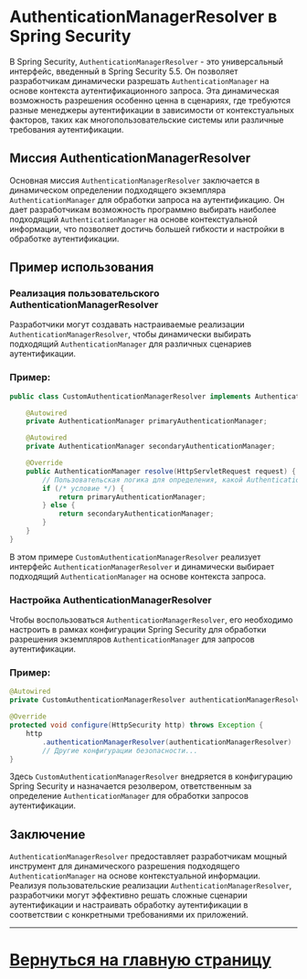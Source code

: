 # AuthenticationManagerResolver в Spring Security

В Spring Security, `AuthenticationManagerResolver` - это универсальный интерфейс, введенный в Spring Security 5.5. Он позволяет разработчикам динамически разрешать `AuthenticationManager` на основе контекста аутентификационного запроса. Эта динамическая возможность разрешения особенно ценна в сценариях, где требуются разные менеджеры аутентификации в зависимости от контекстуальных факторов, таких как многопользовательские системы или различные требования аутентификации.

## Миссия AuthenticationManagerResolver

Основная миссия `AuthenticationManagerResolver` заключается в динамическом определении подходящего экземпляра `AuthenticationManager` для обработки запроса на аутентификацию. Он дает разработчикам возможность программно выбирать наиболее подходящий `AuthenticationManager` на основе контекстуальной информации, что позволяет достичь большей гибкости и настройки в обработке аутентификации.

## Пример использования

### Реализация пользовательского AuthenticationManagerResolver

Разработчики могут создавать настраиваемые реализации `AuthenticationManagerResolver`, чтобы динамически выбирать подходящий `AuthenticationManager` для различных сценариев аутентификации.

### Пример:

```java
public class CustomAuthenticationManagerResolver implements AuthenticationManagerResolver<HttpServletRequest> {

    @Autowired
    private AuthenticationManager primaryAuthenticationManager;

    @Autowired
    private AuthenticationManager secondaryAuthenticationManager;

    @Override
    public AuthenticationManager resolve(HttpServletRequest request) {
        // Пользовательская логика для определения, какой AuthenticationManager использовать на основе контекста запроса
        if (/* условие */) {
            return primaryAuthenticationManager;
        } else {
            return secondaryAuthenticationManager;
        }
    }
}
```

В этом примере `CustomAuthenticationManagerResolver` реализует интерфейс `AuthenticationManagerResolver` и динамически выбирает подходящий `AuthenticationManager` на основе контекста запроса.

### Настройка AuthenticationManagerResolver

Чтобы воспользоваться `AuthenticationManagerResolver`, его необходимо настроить в рамках конфигурации Spring Security для обработки разрешения экземпляров `AuthenticationManager` для запросов аутентификации.

### Пример:

```java
@Autowired
private CustomAuthenticationManagerResolver authenticationManagerResolver;

@Override
protected void configure(HttpSecurity http) throws Exception {
    http
        .authenticationManagerResolver(authenticationManagerResolver)
        // Другие конфигурации безопасности...
}
```

Здесь `CustomAuthenticationManagerResolver` внедряется в конфигурацию Spring Security и назначается резолвером, ответственным за определение `AuthenticationManager` для обработки запросов аутентификации.

## Заключение

`AuthenticationManagerResolver` предоставляет разработчикам мощный инструмент для динамического разрешения подходящего `AuthenticationManager` на основе контекстуальной информации. Реализуя пользовательские реализации `AuthenticationManagerResolver`, разработчики могут эффективно решать сложные сценарии аутентификации и настраивать обработку аутентификации в соответствии с конкретными требованиями их приложений.

---

# [Вернуться на главную страницу](../references.md)
